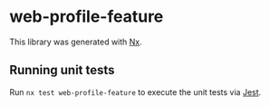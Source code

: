 # web-profile-feature

This library was generated with [Nx](https://nx.dev).

## Running unit tests

Run `nx test web-profile-feature` to execute the unit tests via [Jest](https://jestjs.io).
